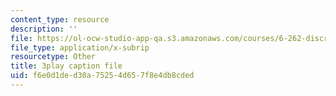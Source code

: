 ```yaml
---
content_type: resource
description: ''
file: https://ol-ocw-studio-app-qa.s3.amazonaws.com/courses/6-262-discrete-stochastic-processes-spring-2011/f6e0d1ded30a75254d657f8e4db8cded_d4xfax4_Iww.srt
file_type: application/x-subrip
resourcetype: Other
title: 3play caption file
uid: f6e0d1de-d30a-7525-4d65-7f8e4db8cded
---
```

